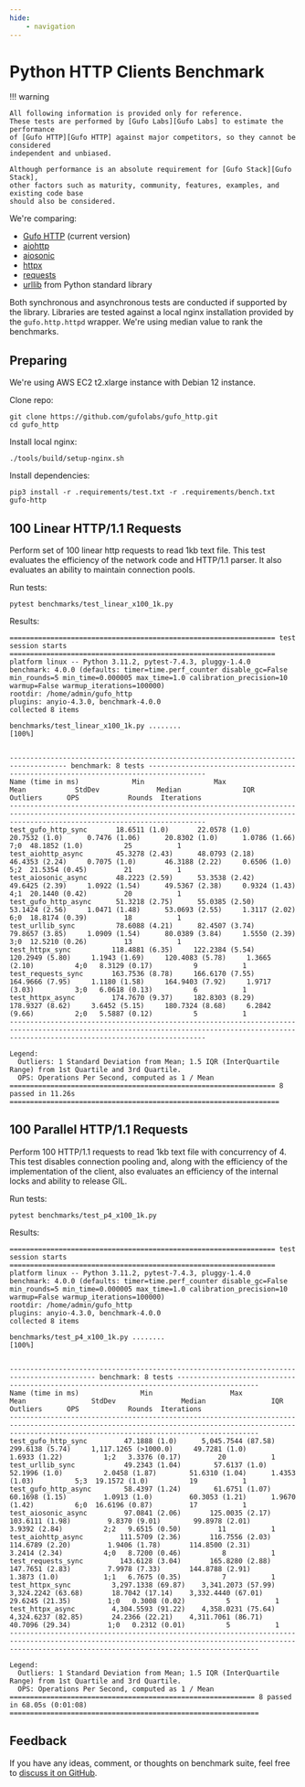 ```yaml
---
hide:
    - navigation
---
```

# Python HTTP Clients Benchmark

!!! warning

    All following information is provided only for reference.
    These tests are performed by [Gufo Labs][Gufo Labs] to estimate the performance
    of [Gufo HTTP][Gufo HTTP] against major competitors, so they cannot be considered
    independent and unbiased.

    Although performance is an absolute requirement for [Gufo Stack][Gufo Stack],
    other factors such as maturity, community, features, examples, and existing code base
    should also be considered.

We're comparing:

- [Gufo HTTP][Gufo HTTP] (current version)
- [aiohttp][aiohttp]
- [aiosonic][aiosonic]
- [httpx][httpx]
- [requests][requests]
- [urllib][urllib] from Python standard library

Both synchronous and asynchronous tests are conducted if supported by the library.
Libraries are tested against a local nginx installation provided by the `gufo.http.httpd` wrapper.
We're using median value to rank the benchmarks.

## Preparing

We're using AWS EC2 t2.xlarge instance with Debian 12 instance.

Clone repo:
```
git clone https://github.com/gufolabs/gufo_http.git
cd gufo_http
```

Install local nginx:
```
./tools/build/setup-nginx.sh
```

Install dependencies:

```
pip3 install -r .requirements/test.txt -r .requirements/bench.txt gufo-http
```

## 100 Linear HTTP/1.1 Requests

Perform set of 100 linear http requests to read 1kb text file. This test evaluates
the efficiency of the network code and HTTP/1.1 parser. It also evaluates an
ability to maintain connection pools.

Run tests:
```
pytest benchmarks/test_linear_x100_1k.py
```

Results:
```
================================================================= test session starts =================================================================
platform linux -- Python 3.11.2, pytest-7.4.3, pluggy-1.4.0
benchmark: 4.0.0 (defaults: timer=time.perf_counter disable_gc=False min_rounds=5 min_time=0.000005 max_time=1.0 calibration_precision=10 warmup=False warmup_iterations=100000)
rootdir: /home/admin/gufo_http
plugins: anyio-4.3.0, benchmark-4.0.0
collected 8 items                                                                                                                                     

benchmarks/test_linear_x100_1k.py ........                                                                                                      [100%]


------------------------------------------------------------------------------------ benchmark: 8 tests ------------------------------------------------------------------------------------
Name (time in ms)             Min                 Max                Mean            StdDev              Median               IQR            Outliers      OPS            Rounds  Iterations
--------------------------------------------------------------------------------------------------------------------------------------------------------------------------------------------
test_gufo_http_sync       18.6511 (1.0)       22.0578 (1.0)       20.7532 (1.0)      0.7476 (1.06)      20.8302 (1.0)      1.0786 (1.66)          7;0  48.1852 (1.0)          25           1
test_aiohttp_async        45.3278 (2.43)      48.0793 (2.18)      46.4353 (2.24)     0.7075 (1.0)       46.3188 (2.22)     0.6506 (1.0)           5;2  21.5354 (0.45)         21           1
test_aiosonic_async       48.2223 (2.59)      53.3538 (2.42)      49.6425 (2.39)     1.0922 (1.54)      49.5367 (2.38)     0.9324 (1.43)          4;1  20.1440 (0.42)         20           1
test_gufo_http_async      51.3218 (2.75)      55.0385 (2.50)      53.1424 (2.56)     1.0471 (1.48)      53.0693 (2.55)     1.3117 (2.02)          6;0  18.8174 (0.39)         18           1
test_urllib_sync          78.6088 (4.21)      82.4507 (3.74)      79.8657 (3.85)     1.0909 (1.54)      80.0389 (3.84)     1.5550 (2.39)          3;0  12.5210 (0.26)         13           1
test_httpx_sync          118.4881 (6.35)     122.2384 (5.54)     120.2949 (5.80)     1.1943 (1.69)     120.4083 (5.78)     1.3665 (2.10)          4;0   8.3129 (0.17)          9           1
test_requests_sync       163.7536 (8.78)     166.6170 (7.55)     164.9666 (7.95)     1.1180 (1.58)     164.9403 (7.92)     1.9717 (3.03)          3;0   6.0618 (0.13)          6           1
test_httpx_async         174.7670 (9.37)     182.8303 (8.29)     178.9327 (8.62)     3.6452 (5.15)     180.7324 (8.68)     6.2842 (9.66)          2;0   5.5887 (0.12)          5           1
--------------------------------------------------------------------------------------------------------------------------------------------------------------------------------------------

Legend:
  Outliers: 1 Standard Deviation from Mean; 1.5 IQR (InterQuartile Range) from 1st Quartile and 3rd Quartile.
  OPS: Operations Per Second, computed as 1 / Mean
================================================================= 8 passed in 11.26s ==================================================================
```

## 100 Parallel HTTP/1.1 Requests

Perform 100 HTTP/1.1 requests to read 1kb text file with concurrency of 4. This test
disables connection pooling and, along with the
efficiency of the implementation of the client, also evaluates an efficiency
of the internal locks and ability to release GIL.

Run tests:
```
pytest benchmarks/test_p4_x100_1k.py
```

Results:
```
================================================================= test session starts =================================================================
platform linux -- Python 3.11.2, pytest-7.4.3, pluggy-1.4.0
benchmark: 4.0.0 (defaults: timer=time.perf_counter disable_gc=False min_rounds=5 min_time=0.000005 max_time=1.0 calibration_precision=10 warmup=False warmup_iterations=100000)
rootdir: /home/admin/gufo_http
plugins: anyio-4.3.0, benchmark-4.0.0
collected 8 items                                                                                                                                     

benchmarks/test_p4_x100_1k.py ........                                                                                                          [100%]


------------------------------------------------------------------------------------------- benchmark: 8 tests ------------------------------------------------------------------------------------------
Name (time in ms)               Min                   Max                  Mean                StdDev                Median                IQR            Outliers      OPS            Rounds  Iterations
---------------------------------------------------------------------------------------------------------------------------------------------------------------------------------------------------------
test_gufo_http_sync         47.1888 (1.0)      5,045.7544 (87.58)      299.6138 (5.74)     1,117.1265 (>1000.0)     49.7281 (1.0)       1.6933 (1.22)          1;2   3.3376 (0.17)         20           1
test_urllib_sync            49.2343 (1.04)        57.6137 (1.0)         52.1996 (1.0)          2.0458 (1.87)        51.6310 (1.04)      1.4353 (1.03)          5;3  19.1572 (1.0)          19           1
test_gufo_http_async        58.4397 (1.24)        61.6751 (1.07)        60.1698 (1.15)         1.0913 (1.0)         60.3053 (1.21)      1.9670 (1.42)          6;0  16.6196 (0.87)         17           1
test_aiosonic_async         97.0841 (2.06)       125.0035 (2.17)       103.6111 (1.98)         9.8370 (9.01)        99.8978 (2.01)      3.9392 (2.84)          2;2   9.6515 (0.50)         11           1
test_aiohttp_async         111.5709 (2.36)       116.7556 (2.03)       114.6789 (2.20)         1.9406 (1.78)       114.8500 (2.31)      3.2414 (2.34)          4;0   8.7200 (0.46)          8           1
test_requests_sync         143.6128 (3.04)       165.8280 (2.88)       147.7651 (2.83)         7.9978 (7.33)       144.8788 (2.91)      1.3873 (1.0)           1;1   6.7675 (0.35)          7           1
test_httpx_sync          3,297.1338 (69.87)    3,341.2073 (57.99)    3,324.2242 (63.68)       18.7042 (17.14)    3,332.4440 (67.01)    29.6245 (21.35)         1;0   0.3008 (0.02)          5           1
test_httpx_async         4,304.5593 (91.22)    4,358.0231 (75.64)    4,324.6237 (82.85)       24.2366 (22.21)    4,311.7061 (86.71)    40.7096 (29.34)         1;0   0.2312 (0.01)          5           1
---------------------------------------------------------------------------------------------------------------------------------------------------------------------------------------------------------

Legend:
  Outliers: 1 Standard Deviation from Mean; 1.5 IQR (InterQuartile Range) from 1st Quartile and 3rd Quartile.
  OPS: Operations Per Second, computed as 1 / Mean
============================================================ 8 passed in 68.05s (0:01:08) =============================================================
```

## Feedback

If you have any ideas, comment, or thoughts on benchmark suite,
feel free to [discuss it on GitHub][discussion].

[Gufo Labs]: https://gufolabs.com/
[Gufo Stack]: https://docs.gufolabs.com/
[Gufo HTTP]: https://docs.gufolabs.com/gufo_http/
[aiohttp]: https://docs.aiohttp.org/en/stable/
[aiosonic]: https://aiosonic.readthedocs.io/en/latest/
[httpx]: https://www.python-httpx.org
[requests]: https://requests.readthedocs.io/en/latest/
[urllib]: https://docs.python.org/3/library/urllib.request.html#module-urllib.request
[discussion]: https://github.com/gufolabs/gufo_http/discussions/2